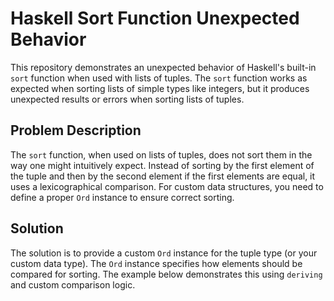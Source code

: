 # Haskell Sort Function Unexpected Behavior
This repository demonstrates an unexpected behavior of Haskell's built-in `sort` function when used with lists of tuples. The `sort` function works as expected when sorting lists of simple types like integers, but it produces unexpected results or errors when sorting lists of tuples.

## Problem Description
The `sort` function, when used on lists of tuples, does not sort them in the way one might intuitively expect.  Instead of sorting by the first element of the tuple and then by the second element if the first elements are equal, it uses a lexicographical comparison. For custom data structures, you need to define a proper `Ord` instance to ensure correct sorting.

## Solution
The solution is to provide a custom `Ord` instance for the tuple type (or your custom data type). The `Ord` instance specifies how elements should be compared for sorting.  The example below demonstrates this using `deriving` and custom comparison logic.